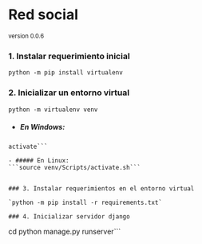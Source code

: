 # Red social
<sub>
    version 0.0.6
</sub>

### 1. Instalar requerimiento inicial
`python -m pip install virtualenv`

### 2. Inicializar un entorno virtual
`python -m virtualenv venv`

- ##### En Windows:
```cd venv/Scripts
activate```

- ##### En Linux:
```source venv/Scripts/activate.sh```


### 3. Instalar requerimientos en el entorno virtual

`python -m pip install -r requirements.txt`

### 4. Inicializar servidor django
```
cd <ruta proyecto>
python manage.py runserver```
